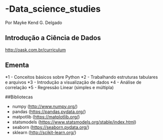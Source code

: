 # -Data_science_studies
Por Mayke Kend G. Delgado

## Introdução a Ciência de Dados

http://oask.com.br/curriculum

## Ementa
*1 - Conceitos básicos sobre Python
*2 - Trabalhando estruturas tabulares e arquivos
*3 - Introdução a visualização de dados
*4 - Análise de correlação
*5 - Regressão Linear (simples e múltipla)

##Bibliotecas

- numpy (http://www.numpy.org/)
- pandas (https://pandas.pydata.org/)
- matpotlib (https://matplotlib.org/)
- statsmodels (https://www.statsmodels.org/stable/index.html)
- seaborn (https://seaborn.pydata.org/)
- sklearn (http://scikit-learn.org/)
